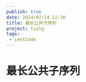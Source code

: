 ```yaml
---
publish: true
date: 2024/07/24 22:30
title: 最长公共子序列
project: tsalg
tags:
 - LeetCode
---
```


# 最长公共子序列

